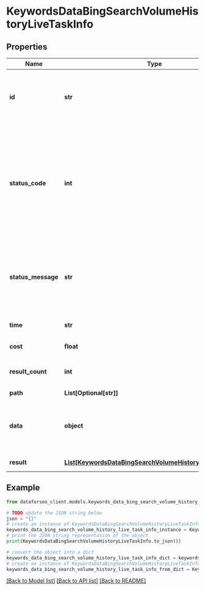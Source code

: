 # KeywordsDataBingSearchVolumeHistoryLiveTaskInfo


## Properties

Name | Type | Description | Notes
------------ | ------------- | ------------- | -------------
**id** | **str** | task identifier unique task identifier in our system in the UUID format | [optional] 
**status_code** | **int** | status code of the task generated by DataForSEO, can be within the following range: 10000-60000 you can find the full list of the response codes here | [optional] 
**status_message** | **str** | informational message of the task you can find the full list of general informational messages here | [optional] 
**time** | **str** | execution time, seconds | [optional] 
**cost** | **float** | total tasks cost, USD | [optional] 
**result_count** | **int** | number of elements in the result array | [optional] 
**path** | **List[Optional[str]]** | URL path | [optional] 
**data** | **object** | contains the same parameters that you specified in the POST request | [optional] 
**result** | [**List[KeywordsDataBingSearchVolumeHistoryLiveResultInfo]**](KeywordsDataBingSearchVolumeHistoryLiveResultInfo.md) | array of results | [optional] 

## Example

```python
from dataforseo_client.models.keywords_data_bing_search_volume_history_live_task_info import KeywordsDataBingSearchVolumeHistoryLiveTaskInfo

# TODO update the JSON string below
json = "{}"
# create an instance of KeywordsDataBingSearchVolumeHistoryLiveTaskInfo from a JSON string
keywords_data_bing_search_volume_history_live_task_info_instance = KeywordsDataBingSearchVolumeHistoryLiveTaskInfo.from_json(json)
# print the JSON string representation of the object
print(KeywordsDataBingSearchVolumeHistoryLiveTaskInfo.to_json())

# convert the object into a dict
keywords_data_bing_search_volume_history_live_task_info_dict = keywords_data_bing_search_volume_history_live_task_info_instance.to_dict()
# create an instance of KeywordsDataBingSearchVolumeHistoryLiveTaskInfo from a dict
keywords_data_bing_search_volume_history_live_task_info_from_dict = KeywordsDataBingSearchVolumeHistoryLiveTaskInfo.from_dict(keywords_data_bing_search_volume_history_live_task_info_dict)
```
[[Back to Model list]](../README.md#documentation-for-models) [[Back to API list]](../README.md#documentation-for-api-endpoints) [[Back to README]](../README.md)


